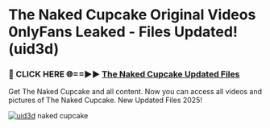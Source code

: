 # The Naked Cupcake Original Videos 0nlyFans Leaked - Files Updated! (uid3d)

<h3>🔴 CLICK HERE 🌐==►► <a href="https://tinyurl.com/yckcrads" rel="nofollow">The Naked Cupcake Updated Files</a></h3>

Get The Naked Cupcake and all content. Now you can access all videos and pictures of The Naked Cupcake. New Updated Files 2025!

[![uid3d](https://i.imgur.com/hpKpOFt.gif)](https://tinyurl.com/yckcrads)
naked cupcake
